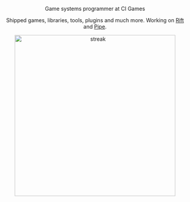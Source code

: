 <p align='center'>Game systems programmer at CI Games</p>
<p align='center'>Shipped games, libraries, tools, plugins and much more. Working on <a href="https://github.com/PipeRift/rift">Rift</a> and <a href="https://github.com/PipeRift/pipe">Pipe</a>. </p>

<div class="container" align="center">
  <img alt="streak" width="430" src="https://github-readme-streak-stats.herokuapp.com/?user=muit&theme=react&hide_border=true"/>
</div>

<!--
**muit/muit** is a ✨ _special_ ✨ repository because its `README.md` (this file) appears on your GitHub profile.

Here are some ideas to get you started:

- 🔭 I’m currently working on ...
- 🌱 I’m currently learning ...
- 👯 I’m looking to collaborate on ...
- 🤔 I’m looking for help with ...
- 💬 Ask me about ...
- 📫 How to reach me: ...
- 😄 Pronouns: ...
- ⚡ Fun fact: ...
-->
